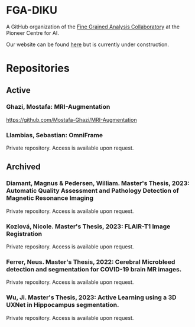 # FGA-DIKU
A GitHub organization of the [Fine Grained Analysis Collaboratory](https://www.aicentre.dk/collaboratories/fine-grained-analysis) at the Pioneer Centre for AI.

Our website can be found [here](https://fga-diku.github.io/) but is currently under construction.

<!--
**Here are some ideas to get you started:**

🙋‍♀️ A short introduction - what is your organization all about?
🌈 Contribution guidelines - how can the community get involved?
👩‍💻 Useful resources - where can the community find your docs? Is there anything else the community should know?
🍿 Fun facts - what does your team eat for breakfast?
🧙 Remember, you can do mighty things with the power of [Markdown](https://docs.github.com/github/writing-on-github/getting-started-with-writing-and-formatting-on-github/basic-writing-and-formatting-syntax)
-->

# Repositories

## Active

### Ghazi, Mostafa: MRI-Augmentation
https://github.com/Mostafa-Ghazi/MRI-Augmentation

### Llambias, Sebastian: OmniFrame
Private repository. Access is available upon request.

## Archived

### Diamant, Magnus & Pedersen, William. Master's Thesis, 2023: Automatic Quality Assessment and Pathology Detection of Magnetic Resonance Imaging
Private repository. Access is available upon request.

### Kozlová, Nicole. Master's Thesis, 2023: FLAIR-T1 Image Registration
Private repository. Access is available upon request.

### Ferrer, Neus. Master's Thesis, 2022: Cerebral Microbleed detection and segmentation for COVID-19 brain MR images.
Private repository. Access is available upon request.

### Wu, Ji. Master's Thesis, 2023: Active Learning using a 3D UXNet in Hippocampus segmentation.
Private repository. Access is available upon request.

